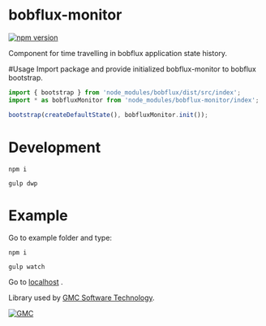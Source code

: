 # bobflux-monitor
[![npm version](https://badge.fury.io/js/bobflux-monitor.svg)](https://badge.fury.io/js/bobflux-monitor)

Component for time travelling in bobflux application state history.

#Usage
Import package and provide initialized bobflux-monitor to bobflux bootstrap.

```typescript
import { bootstrap } from 'node_modules/bobflux/dist/src/index';
import * as bobfluxMonitor from 'node_modules/bobflux-monitor/index';

bootstrap(createDefaultState(), bobfluxMonitor.init());
```

# Development
`npm i`

`gulp dwp`

# Example
Go to example folder and type:

`npm i`

`gulp watch`

Go to [localhost](http:\\localhost:8000) .

Library used by [GMC Software Technology](http://www.gmchk.cz).

[![GMC](https://media.licdn.com/mpr/mpr/shrink_200_200/AAEAAQAAAAAAAAKkAAAAJDA3MDA4ODRmLWM2ZjQtNDYyNi04NjY2LWFhZjk3NjU3NDg4MQ.png)](http://www.gmchk.cz)
